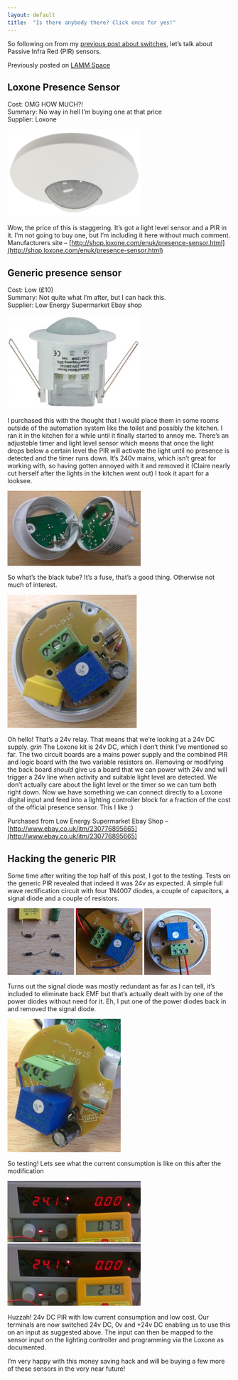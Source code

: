 ```yaml
---
layout: default
title:  "Is there anybody there? Click once for yes!"
---
```

So following on from my [previous post about switches](https://idnorton.github.io/2015/04/05/switches.html), let’s talk about Passive Infra Red (PIR) sensors.

Previously posted on [LAMM Space](https://lamm.space/2015/04/14/is-there-anybody-there-click-once-for-yes/)

## Loxone Presence Sensor

Cost: OMG HOW MUCH?!<br/>
Summary: No way in hell I’m buying one at that price<br/>
Supplier: Loxone

![Round surface mount PIR from Loxone](/assets/2015-04-14/loxone-presence-sensor_0-300x196.png)

Wow, the price of this is staggering. It’s got a light level sensor and a PIR in it. I’m not going to buy one, but I’m including it here without much comment.
Manufacturers site – [http://shop.loxone.com/enuk/presence-sensor.html](http://shop.loxone.com/enuk/presence-sensor.html)

## Generic presence sensor

Cost: Low (£10)<br/>
Summary: Not quite what I’m after, but I can hack this.<br/>
Supplier: Low Energy Supermarket Ebay shop

![Side image of PIR](/assets/2015-04-14/generic-pir-300x212.jpg)

I purchased this with the thought that I would place them in some rooms outside of the automation system like the toilet and possibly the kitchen. I ran it in the kitchen for a while until it finally started to annoy me. There’s an adjustable timer and light level sensor which means that once the light drops below a certain level the PIR will activate the light until no presence is detected and the timer runs down. It’s 240v mains, which isn’t great for working with, so having gotten annoyed with it and removed it (Claire nearly cut herself after the lights in the kitchen went out) I took it apart for a looksee.

![PIR initial disassembly](/assets/2015-04-14/generic-pir-insides01-300x169.jpg)

So what’s the black tube? It’s a fuse, that’s a good thing. Otherwise not much of interest.

![PIR PCB before modification](/assets/2015-04-14/generic-pir-insides02-291x300.jpg)

Oh hello! That’s a 24v relay. That means that we’re looking at a 24v DC supply. *grin* The Loxone kit is 24v DC, which I don’t think I’ve mentioned so far. The two circuit boards are a mains power supply and the combined PIR and logic board with the two variable resistors on. Removing or modifying the back board *should* give us a board that we can power with 24v and will trigger a 24v line when activity and suitable light level are detected. We don’t actually care about the light level or the timer so we can turn both right down. Now we have something we can connect directly to a Loxone digital input and feed into a lighting controller block for a fraction of the cost of the official presence sensor. This I like :)

Purchased from Low Energy Supermarket Ebay Shop – [http://www.ebay.co.uk/itm/230776895665](http://www.ebay.co.uk/itm/230776895665)

## Hacking the generic PIR

Some time after writing the top half of this post, I got to the testing. Tests on the generic PIR revealed that indeed it was 24v as expected. A simple full wave rectification circuit with four 1N4007 diodes, a couple of capacitors, a signal diode and a couple of resistors.

![Components removed from PIR](/assets/2015-04-14/generic-pir-surplus-components_0-150x150.jpg)
![PIR PCB with components removed](/assets/2015-04-14/2015-04-08-19.23.58-150x150.jpg)
![PIR PCB back in housing](/assets/2015-04-14/2015-04-08-19.00.48_0-150x150.jpg)

Turns out the signal diode was mostly redundant as far as I can tell, it’s included to eliminate back EMF but that’s actually dealt with by one of the power diodes without need for it. Eh, I put one of the power diodes back in and removed the signal diode.

![PIR PCB standing vertically](/assets/2015-04-14/2015-04-08-19.38.26_1-255x300.jpg)

So testing! Lets see what the current consumption is like on this after the modification

![](/assets/2015-04-14/generic-pir-current-off-300x138.jpg)
![](/assets/2015-04-14/generic-pir-current-on-300x140.jpg)

Huzzah! 24v DC PIR with low current consumption and low cost. Our terminals are now switched 24v DC, 0v and +24v DC enabling us to use this on an input as suggested above. The input can then be mapped to the sensor input on the lighting controller and programming via the Loxone as documented.

I’m very happy with this money saving hack and will be buying a few more of these sensors in the very near future!
